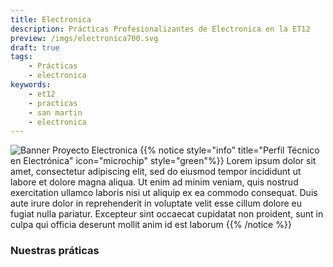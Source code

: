 ```yaml
---
title: Electronica
description: Prácticas Profesionalizantes de Electronica en la ET12
preview: /imgs/electronica700.svg
draft: true
tags:
    - Prácticas
    - electronica
keywords:
    - et12
    - practicas
    - san martin
    - electronica
---
```

![Banner Proyecto Electronica](/imgs/proyectoelectronica.png?lightbox=false)
{{% notice style="info" title="Perfil Técnico en Electrónica" icon="microchip" style="green"%}}
Lorem ipsum dolor sit amet, consectetur adipiscing elit, sed do eiusmod tempor incididunt ut labore et dolore magna aliqua. Ut enim ad minim veniam, quis nostrud exercitation ullamco laboris nisi ut aliquip ex ea commodo consequat. Duis aute irure dolor in reprehenderit in voluptate velit esse cillum dolore eu fugiat nulla pariatur. Excepteur sint occaecat cupidatat non proident, sunt in culpa qui officia deserunt mollit anim id est laborum
{{% /notice %}}
### Nuestras práticas
<!--
TODO: Agregar Children para sub-secciones
-->